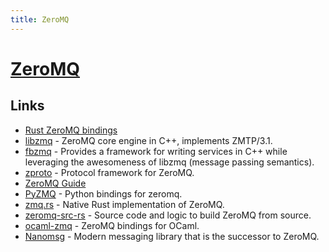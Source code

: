 ```yaml
---
title: ZeroMQ
---
```


# [ZeroMQ](https://zeromq.org/)

## Links

- [Rust ZeroMQ bindings](https://github.com/erickt/rust-zmq)
- [libzmq](https://github.com/zeromq/libzmq) - ZeroMQ core engine in C++, implements ZMTP/3.1.
- [fbzmq](https://github.com/facebook/fbzmq) - Provides a framework for writing services in C++ while leveraging the awesomeness of libzmq (message passing semantics).
- [zproto](https://github.com/zeromq/zproto) - Protocol framework for ZeroMQ.
- [ZeroMQ Guide](https://zguide.zeromq.org/)
- [PyZMQ](https://github.com/zeromq/pyzmq) - Python bindings for zeromq.
- [zmq.rs](https://github.com/zeromq/zmq.rs) - Native Rust implementation of ZeroMQ.
- [zeromq-src-rs](https://github.com/jean-airoldie/zeromq-src-rs) - Source code and logic to build ZeroMQ from source.
- [ocaml-zmq](https://github.com/issuu/ocaml-zmq) - ZeroMQ bindings for OCaml.
- [Nanomsg](https://github.com/thehydroimpulse/nanomsg.rs) - Modern messaging library that is the successor to ZeroMQ.